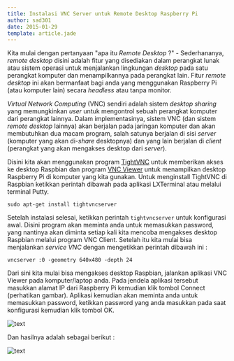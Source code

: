 ```yaml
---
title: Instalasi VNC Server untuk Remote Desktop Raspberry Pi
author: sad301
date: 2015-01-29
template: article.jade
---
```


Kita mulai dengan pertanyaan "apa itu _Remote Desktop_ ?" - Sederhananya, _remote desktop_ disini adalah fitur yang disediakan dalam perangkat lunak atau sistem operasi untuk menjalankan lingkungan _desktop_ pada satu perangkat komputer dan menampilkannya pada perangkat lain. Fitur _remote desktop_ ini akan bermanfaat bagi anda yang menggunakan Raspberry Pi (atau komputer lain) secara _headless_ atau tanpa monitor.

<span class="more"></span>

_Virtual Network Computing_ (VNC) sendiri adalah sistem _desktop sharing_ yang memungkinkan _user_ untuk mengontrol sebuah perangkat komputer dari perangkat lainnya. Dalam implementasinya, sistem VNC (dan sistem _remote desktop_ lainnya) akan berjalan pada jaringan komputer dan akan membutuhkan dua macam program, salah satunya berjalan di sisi _server_ (komputer yang akan di-_share_ desktopnya) dan yang lain berjalan di _client_ (perangkat yang akan mengakses desktop dari _server_).

Disini kita akan menggunakan program [TightVNC](http://www.tightvnc.com) untuk memberikan akses ke desktop Raspbian dan program [VNC Viewer](https://www.realvnc.com) untuk menampilkan desktop Raspberry Pi di komputer yang kita gunakan. Untuk menginstall TightVNC di Raspbian ketikkan perintah dibawah pada aplikasi LXTerminal atau melalui terminal Putty.

```
sudo apt-get install tightvncserver
```

Setelah instalasi selesai, ketikkan perintah `tightvncserver` untuk konfigurasi awal. Disini program akan meminta anda untuk memasukkan password, yang nantinya akan diminta setiap kali kita mencoba mengakses desktop Raspbian melalui program VNC Client. Setelah itu kita mulai bisa menjalankan _service VNC_ dengan mengetikkan perintah dibawah ini :

```
vncserver :0 -geometry 640x480 -depth 24
```

Dari sini kita mulai bisa mengakses desktop Raspbian, jalankan aplikasi VNC Viewer pada komputer/laptop anda. Pada jendela aplikasi tersebut masukkan alamat IP dari Raspberry Pi kemudian klik tombol Connect (perhatikan gambar). Aplikasi kemudian akan meminta anda untuk memasukkan password, ketikkan password yang anda masukkan pada saat konfigurasi kemudian klik tombol OK.

<p class="img-container"><img src="https://lh3.googleusercontent.com/-kQ4gV9aInvw/VMnUfBUmmyI/AAAAAAAAOCk/r-aX-mkwaIk/s2048-Ic42/Untitled.png" alt="text"/></p>

Dan hasilnya adalah sebagai berikut :

<p class="img-container"><img src="https://lh3.googleusercontent.com/-BFrkBE4oubo/VMnVM6qU2OI/AAAAAAAAOCs/WOVBEHntdu8/s2048-Ic42/Untitled.png" alt="text"/></p>